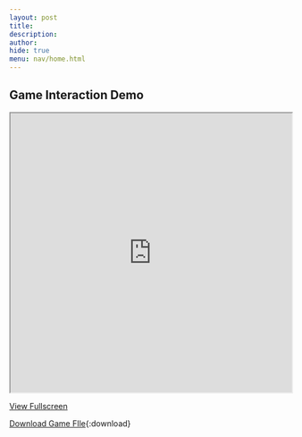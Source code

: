 ```yaml
---
layout: post 
title: 
description: 
author: 
hide: true
menu: nav/home.html
---
```


## Game Interaction Demo

<iframe src="https://frogpants.github.io/Project-Bitshift/original-renders/First-Demo-Project.html" allow="fullscreen; pointer-lock" width="100%" height="500px"></iframe>

[View Fullscreen](https://frogpants.github.io/Project-Bitshift/original-renders/First-Demo-Project.html)

[Download Game FIle](https://frogpants.github.io/Project-Bitshift/original-renders/First-Demo-Project.html){:download}